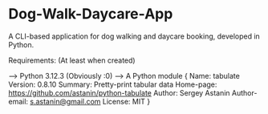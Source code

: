 # Dog-Walk-Daycare-App
A CLI-based application for dog walking and daycare booking, developed in Python.


Requirements: (At least when created)

--> Python 3.12.3 (Obviously :0)
--> A Python module {
    Name: tabulate
    Version: 0.8.10
    Summary: Pretty-print tabular data
    Home-page: https://github.com/astanin/python-tabulate
    Author: Sergey Astanin
    Author-email: s.astanin@gmail.com
    License: MIT
}
